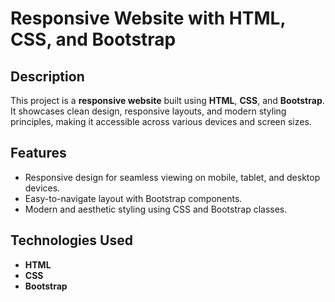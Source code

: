 # Responsive Website with HTML, CSS, and Bootstrap

## Description
This project is a **responsive website** built using **HTML**, **CSS**, and **Bootstrap**. It showcases clean design, responsive layouts, and modern styling principles, making it accessible across various devices and screen sizes.

## Features
- Responsive design for seamless viewing on mobile, tablet, and desktop devices.
- Easy-to-navigate layout with Bootstrap components.
- Modern and aesthetic styling using CSS and Bootstrap classes.

## Technologies Used
- **HTML**
- **CSS**
- **Bootstrap**
